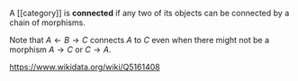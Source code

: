 A [[category]] is **connected** if any two of its objects can be connected by a chain of morphisms. 

Note that $A\leftarrow B\to C$ connects $A$ to $C$ even when there might not be a morphism $A\to C$ or $C\to A$.

https://www.wikidata.org/wiki/Q5161408